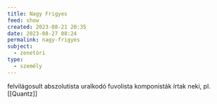 ```yaml
---
title: Nagy Frigyes
feed: show
created: 2023-08-21 20:35
date: 2023-08-27 08:24
permalink: nagy-frigyes
subject:
  - zenetöri
type:
  - személy
---
```


felvilágosult abszolutista uralkodó
fuvolista
komponisták írtak neki, pl. [[Quantz]]